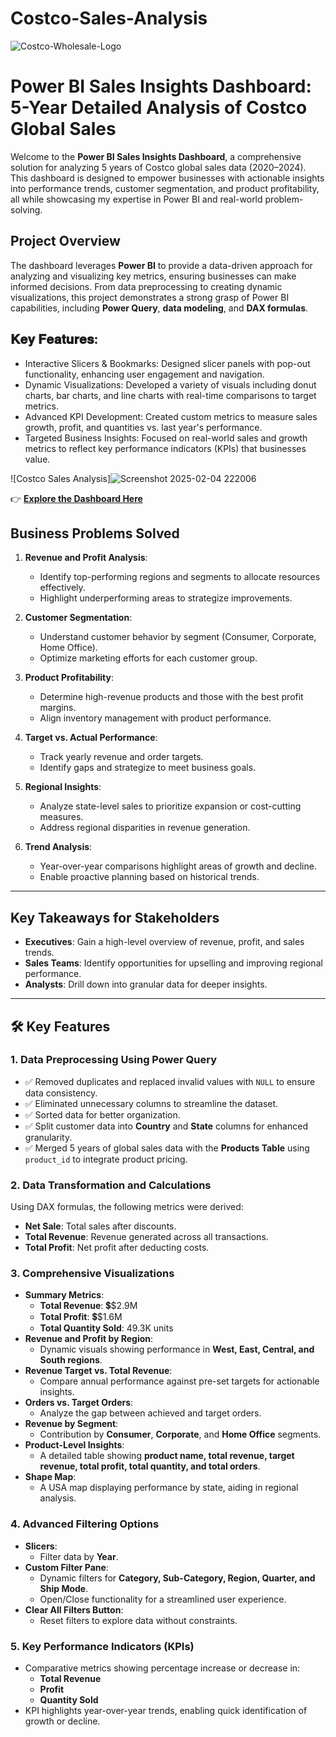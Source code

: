 # Costco-Sales-Analysis

![Costco-Wholesale-Logo](https://github.com/user-attachments/assets/cb8aab52-fd16-4415-98ba-05671fd9b876)

#  **Power BI Sales Insights Dashboard: 5-Year Detailed Analysis of Costco Global Sales** 

Welcome to the **Power BI Sales Insights Dashboard**, a comprehensive solution for analyzing 5 years of Costco global sales data (2020–2024). This dashboard is designed to empower businesses with actionable insights into performance trends, customer segmentation, and product profitability, all while showcasing my expertise in Power BI and real-world problem-solving.



##  **Project Overview**

The dashboard leverages **Power BI** to provide a data-driven approach for analyzing and visualizing key metrics, ensuring businesses can make informed decisions. From data preprocessing to creating dynamic visualizations, this project demonstrates a strong grasp of Power BI capabilities, including **Power Query**, **data modeling**, and **DAX formulas**.


##  𝐊𝐞𝐲 𝐅𝐞𝐚𝐭𝐮𝐫𝐞𝐬:

* Interactive Slicers & Bookmarks: Designed slicer panels with pop-out functionality, enhancing user engagement and navigation.
* Dynamic Visualizations: Developed a variety of visuals including donut charts, bar charts, and line charts with real-time comparisons to target metrics.
* Advanced KPI Development: Created custom metrics to measure sales growth, profit, and quantities vs. last year's performance.
* Targeted Business Insights: Focused on real-world sales and growth metrics to reflect key performance indicators (KPIs) that businesses value.

![Costco Sales Analysis]![Screenshot 2025-02-04 222006](https://github.com/user-attachments/assets/10e89a35-33f8-44d3-99e3-f7980ff4a1c7)




👉 **[Explore the Dashboard Here](https://app.powerbi.com/groups/me/reports/dc2ce007-c28e-4cb0-adab-2b2b1555d4c2/59f62744f5672e9ff857?experience=power-bi
)**
##  **Business Problems Solved**

1. **Revenue and Profit Analysis**:
   - Identify top-performing regions and segments to allocate resources effectively.
   - Highlight underperforming areas to strategize improvements.

2. **Customer Segmentation**:
   - Understand customer behavior by segment (Consumer, Corporate, Home Office).
   - Optimize marketing efforts for each customer group.

3. **Product Profitability**:
   - Determine high-revenue products and those with the best profit margins.
   - Align inventory management with product performance.

4. **Target vs. Actual Performance**:
   - Track yearly revenue and order targets.
   - Identify gaps and strategize to meet business goals.

5. **Regional Insights**:
   - Analyze state-level sales to prioritize expansion or cost-cutting measures.
   - Address regional disparities in revenue generation.

6. **Trend Analysis**:
   - Year-over-year comparisons highlight areas of growth and decline.
   - Enable proactive planning based on historical trends.

---

##  **Key Takeaways for Stakeholders**

-  **Executives**: Gain a high-level overview of revenue, profit, and sales trends.
-  **Sales Teams**: Identify opportunities for upselling and improving regional performance.
-  **Analysts**: Drill down into granular data for deeper insights.

---

## 🛠 **Key Features**

### 1. **Data Preprocessing Using Power Query**
- ✅ Removed duplicates and replaced invalid values with `NULL` to ensure data consistency.
- ✅ Eliminated unnecessary columns to streamline the dataset.
- ✅ Sorted data for better organization.
- ✅ Split customer data into **Country** and **State** columns for enhanced granularity.
- ✅ Merged 5 years of global sales data with the **Products Table** using `product_id` to integrate product pricing.

### 2. **Data Transformation and Calculations**
Using DAX formulas, the following metrics were derived:
- **Net Sale**: Total sales after discounts.
- **Total Revenue**: Revenue generated across all transactions.
- **Total Profit**: Net profit after deducting costs.

### 3. **Comprehensive Visualizations**
- **Summary Metrics**:
  - **Total Revenue**: 💲$2.9M
  - **Total Profit**: 💲$1.6M
  - **Total Quantity Sold**: 49.3K units
- **Revenue and Profit by Region**:
  - Dynamic visuals showing performance in **West, East, Central, and South regions**.
- **Revenue Target vs. Total Revenue**:
  - Compare annual performance against pre-set targets for actionable insights.
- **Orders vs. Target Orders**:
  - Analyze the gap between achieved and target orders.
- **Revenue by Segment**:
  - Contribution by **Consumer**, **Corporate**, and **Home Office** segments.
- **Product-Level Insights**:
  - A detailed table showing **product name, total revenue, target revenue, total profit, total quantity, and total orders**.
- **Shape Map**:
  - A USA map displaying performance by state, aiding in regional analysis.

### 4. **Advanced Filtering Options**
- **Slicers**:
  - Filter data by **Year**.
- **Custom Filter Pane**:
  - Dynamic filters for **Category, Sub-Category, Region, Quarter, and Ship Mode**.
  - Open/Close functionality for a streamlined user experience.
- **Clear All Filters Button**:
  - Reset filters to explore data without constraints.

### 5. **Key Performance Indicators (KPIs)**
- Comparative metrics showing percentage increase or decrease in:
  - **Total Revenue**
  - **Profit**
  - **Quantity Sold**
- KPI highlights year-over-year trends, enabling quick identification of growth or decline.


